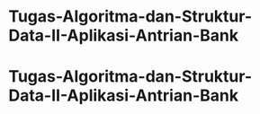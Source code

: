 # Tugas-Algoritma-dan-Struktur-Data-II-Aplikasi-Antrian-Bank
# Tugas-Algoritma-dan-Struktur-Data-II-Aplikasi-Antrian-Bank
